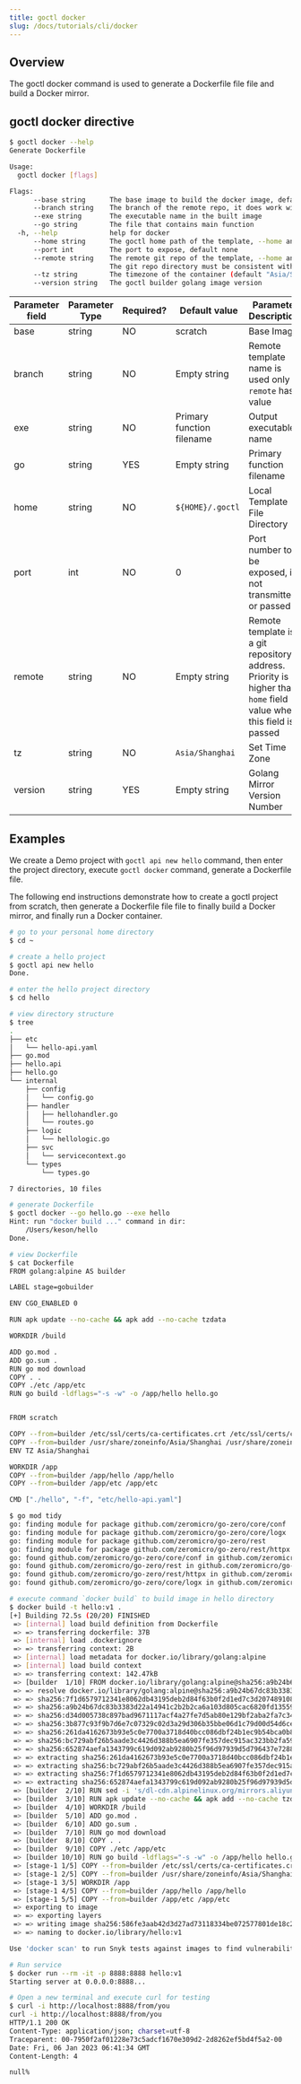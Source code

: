 ```yaml
---
title: goctl docker
slug: /docs/tutorials/cli/docker
---
```


## Overview

The goctl docker command is used to generate a Dockerfile file file and build a Docker mirror.

## goctl docker directive

```bash
$ goctl docker --help
Generate Dockerfile

Usage:
  goctl docker [flags]

Flags:
      --base string      The base image to build the docker image, default scratch (default "scratch")
      --branch string    The branch of the remote repo, it does work with --remote
      --exe string       The executable name in the built image
      --go string        The file that contains main function
  -h, --help             help for docker
      --home string      The goctl home path of the template, --home and --remote cannot be set at the same time, if they are, --remote has higher priority
      --port int         The port to expose, default none
      --remote string    The remote git repo of the template, --home and --remote cannot be set at the same time, if they are, --remote has higher priority
                         The git repo directory must be consistent with the https://github.com/zeromicro/go-zero-template directory structure
      --tz string        The timezone of the container (default "Asia/Shanghai")
      --version string   The goctl builder golang image version
```

| <img width={100} /> Parameter field | <img width={150} /> Parameter Type | <img width={200} /> Required? | <img width={200} /> Default value | <img width={800} /> Parameter Description                                                        |
| ---------------------------------------------------- | --------------------------------------------------- | ---------------------------------------------- | -------------------------------------------------- | ----------------------------------------------------------------------------------------------------------------- |
| base                                                 | string                                              | NO                                             | scratch                                            | Base Image                                                                                                        |
| branch                                               | string                                              | NO                                             | Empty string                                       | Remote template name is used only if `remote` has value                                                           |
| exe                                                  | string                                              | NO                                             | Primary function filename                          | Output executable name                                                                                            |
| go                                                   | string                                              | YES                                            | Empty string                                       | Primary function filename                                                                                         |
| home                                                 | string                                              | NO                                             | `${HOME}/.goctl`                                   | Local Template File Directory                                                                                     |
| port                                                 | int                                                 | NO                                             | 0                                                  | Port number to be exposed, if not transmitted or passed 0                                                         |
| remote                                               | string                                              | NO                                             | Empty string                                       | Remote template is a git repository address. Priority is higher than `home` field value when this field is passed |
| tz                                                   | string                                              | NO                                             | `Asia/Shanghai`                                    | Set Time Zone                                                                                                     |
| version                                              | string                                              | YES                                            | Empty string                                       | Golang Mirror Version Number                                                                                      |

## Examples

We create a Demo project with `goctl api new hello` command, then enter the project directory, execute `goctl docker` command, generate a Dockerfile file.

The following end instructions demonstrate how to create a goctl project from scratch, then generate a Dockerfile file file to finally build a Docker mirror, and finally run a Docker container.

```bash
# go to your personal home directory
$ cd ~

# create a hello project
$ goctl api new hello
Done.

# enter the hello project directory
$ cd hello

# view directory structure
$ tree
.
├── etc
│   └── hello-api.yaml
├── go.mod
├── hello.api
├── hello.go
└── internal
    ├── config
    │   └── config.go
    ├── handler
    │   ├── hellohandler.go
    │   └── routes.go
    ├── logic
    │   └── hellologic.go
    ├── svc
    │   └── servicecontext.go
    └── types
        └── types.go

7 directories, 10 files

# generate Dockerfile
$ goctl docker --go hello.go --exe hello
Hint: run "docker build ..." command in dir:
    /Users/keson/hello
Done.

# view Dockerfile
$ cat Dockerfile
FROM golang:alpine AS builder

LABEL stage=gobuilder

ENV CGO_ENABLED 0

RUN apk update --no-cache && apk add --no-cache tzdata

WORKDIR /build

ADD go.mod .
ADD go.sum .
RUN go mod download
COPY . .
COPY ./etc /app/etc
RUN go build -ldflags="-s -w" -o /app/hello hello.go


FROM scratch

COPY --from=builder /etc/ssl/certs/ca-certificates.crt /etc/ssl/certs/ca-certificates.crt
COPY --from=builder /usr/share/zoneinfo/Asia/Shanghai /usr/share/zoneinfo/Asia/Shanghai
ENV TZ Asia/Shanghai

WORKDIR /app
COPY --from=builder /app/hello /app/hello
COPY --from=builder /app/etc /app/etc

CMD ["./hello", "-f", "etc/hello-api.yaml"]

$ go mod tidy
go: finding module for package github.com/zeromicro/go-zero/core/conf
go: finding module for package github.com/zeromicro/go-zero/core/logx
go: finding module for package github.com/zeromicro/go-zero/rest
go: finding module for package github.com/zeromicro/go-zero/rest/httpx
go: found github.com/zeromicro/go-zero/core/conf in github.com/zeromicro/go-zero v1.4.3
go: found github.com/zeromicro/go-zero/rest in github.com/zeromicro/go-zero v1.4.3
go: found github.com/zeromicro/go-zero/rest/httpx in github.com/zeromicro/go-zero v1.4.3
go: found github.com/zeromicro/go-zero/core/logx in github.com/zeromicro/go-zero v1.4.3

# execute command `docker build` to build image in hello directory
$ docker build -t hello:v1 .
[+] Building 72.5s (20/20) FINISHED
 => [internal] load build definition from Dockerfile                                                     0.0s
 => => transferring dockerfile: 37B                                                                      0.0s
 => [internal] load .dockerignore                                                                        0.0s
 => => transferring context: 2B                                                                          0.0s
 => [internal] load metadata for docker.io/library/golang:alpine                                         1.0s
 => [internal] load build context                                                                        0.2s
 => => transferring context: 142.47kB                                                                    0.1s
 => [builder  1/10] FROM docker.io/library/golang:alpine@sha256:a9b24b67dc83b3383d22a14941c2b2b2ca6a10  25.5s
 => => resolve docker.io/library/golang:alpine@sha256:a9b24b67dc83b3383d22a14941c2b2b2ca6a103d805cac682  0.0s
 => => sha256:7f1d6579712341e8062db43195deb2d84f63b0f2d1ed7c3d2074891085ea1b56 116.88MB / 116.88MB      19.9s
 => => sha256:a9b24b67dc83b3383d22a14941c2b2b2ca6a103d805cac6820fd1355943beaf1 1.65kB / 1.65kB           0.0s
 => => sha256:d34d005738c897bad9671117acf4a27fe7d5ab80e129bf2aba2fa7c344c416e4 1.16kB / 1.16kB           0.0s
 => => sha256:3b877c93f9b7d6e7c07329c02d3a29d306b35bbe06d1c79d00d54d6ce2e5a360 5.13kB / 5.13kB           0.0s
 => => sha256:261da4162673b93e5c0e7700a3718d40bcc086dbf24b1ec9b54bca0b82300626 3.26MB / 3.26MB           2.7s
 => => sha256:bc729abf26b5aade3c4426d388b5ea6907fe357dec915ac323bb2fa592d6288f 286.22kB / 286.22kB       1.8s
 => => sha256:652874aefa1343799c619d092ab9280b25f96d97939d5d796437e7288f5599c9 156B / 156B               2.3s
 => => extracting sha256:261da4162673b93e5c0e7700a3718d40bcc086dbf24b1ec9b54bca0b82300626                0.2s
 => => extracting sha256:bc729abf26b5aade3c4426d388b5ea6907fe357dec915ac323bb2fa592d6288f                0.1s
 => => extracting sha256:7f1d6579712341e8062db43195deb2d84f63b0f2d1ed7c3d2074891085ea1b56                5.2s
 => => extracting sha256:652874aefa1343799c619d092ab9280b25f96d97939d5d796437e7288f5599c9                0.0s
 => [builder  2/10] RUN sed -i 's/dl-cdn.alpinelinux.org/mirrors.aliyun.com/g' /etc/apk/repositories     0.6s
 => [builder  3/10] RUN apk update --no-cache && apk add --no-cache tzdata                              24.6s
 => [builder  4/10] WORKDIR /build                                                                       0.0s
 => [builder  5/10] ADD go.mod .                                                                         0.0s
 => [builder  6/10] ADD go.sum .                                                                         0.0s
 => [builder  7/10] RUN go mod download                                                                 11.3s
 => [builder  8/10] COPY . .                                                                             0.0s
 => [builder  9/10] COPY ./etc /app/etc                                                                  0.0s
 => [builder 10/10] RUN go build -ldflags="-s -w" -o /app/hello hello.go                                 9.1s
 => [stage-1 1/5] COPY --from=builder /etc/ssl/certs/ca-certificates.crt /etc/ssl/certs/ca-certificates  0.0s
 => [stage-1 2/5] COPY --from=builder /usr/share/zoneinfo/Asia/Shanghai /usr/share/zoneinfo/Asia/Shangh  0.0s
 => [stage-1 3/5] WORKDIR /app                                                                           0.0s
 => [stage-1 4/5] COPY --from=builder /app/hello /app/hello                                              0.0s
 => [stage-1 5/5] COPY --from=builder /app/etc /app/etc                                                  0.0s
 => exporting to image                                                                                   0.1s
 => => exporting layers                                                                                  0.1s
 => => writing image sha256:586fe3aab42d3d27ad73118334be072577801de18c22694b380161f00656dd7a             0.0s
 => => naming to docker.io/library/hello:v1                                                              0.0s

Use 'docker scan' to run Snyk tests against images to find vulnerabilities and learn how to fix them

# Run service
$ docker run --rm -it -p 8888:8888 hello:v1
Starting server at 0.0.0.0:8888...

# Open a new terminal and execute curl for testing
$ curl -i http://localhost:8888/from/you
curl -i http://localhost:8888/from/you
HTTP/1.1 200 OK
Content-Type: application/json; charset=utf-8
Traceparent: 00-7950f2af01228e73c5adcf1670e309d2-2d8262ef5bd4f5a2-00
Date: Fri, 06 Jan 2023 06:41:34 GMT
Content-Length: 4

null%
```

